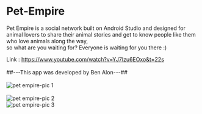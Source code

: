 # Pet-Empire

Pet Empire is a social network built on Android Studio and designed for animal lovers to share
their animal stories and get to know people like them who love animals along the way,<br/>
 so what are you waiting for? Everyone is waiting for you there :)
 <br/>


Link : https://www.youtube.com/watch?v=YJ7lzu6EOxo&t=22s
 <br/>
 <br/>
##---This app was developed by Ben Alon---##
 <br/>
 <br/>
![pet empire-pic 1](https://user-images.githubusercontent.com/65303505/121535607-fb53f800-ca0a-11eb-8e4c-cff838298343.PNG)
 <br/>
  <br/>
![pet empire-pic 2](https://user-images.githubusercontent.com/65303505/121535626-ff801580-ca0a-11eb-82fa-63442acfd8c2.PNG)
 <br/>
![pet empire-pic 3](https://user-images.githubusercontent.com/65303505/121535838-2d655a00-ca0b-11eb-803f-0659f7ab6d7f.PNG)













